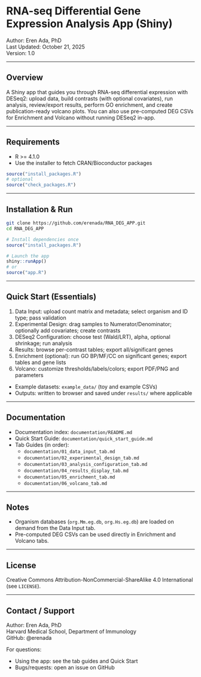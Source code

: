 # RNA-seq Differential Gene Expression Analysis App (Shiny)

Author: Eren Ada, PhD  
Last Updated: October 21, 2025  
Version: 1.0

---

## Overview

A Shiny app that guides you through RNA-seq differential expression with DESeq2: upload data, build contrasts (with optional covariates), run analysis, review/export results, perform GO enrichment, and create publication-ready volcano plots. You can also use pre-computed DEG CSVs for Enrichment and Volcano without running DESeq2 in-app.

---

## Requirements

- R >= 4.1.0
- Use the installer to fetch CRAN/Bioconductor packages

```r
source("install_packages.R")
# optional
source("check_packages.R")
```

---

## Installation & Run

```bash
git clone https://github.com/erenada/RNA_DEG_APP.git
cd RNA_DEG_APP
```

```r
# Install dependencies once
source("install_packages.R")

# Launch the app
shiny::runApp()
# or
source("app.R")
```

---

## Quick Start (Essentials)

1) Data Input: upload count matrix and metadata; select organism and ID type; pass validation  
2) Experimental Design: drag samples to Numerator/Denominator; optionally add covariates; create contrasts  
3) DESeq2 Configuration: choose test (Wald/LRT), alpha, optional shrinkage; run analysis  
4) Results: browse per-contrast tables; export all/significant genes  
5) Enrichment (optional): run GO BP/MF/CC on significant genes; export tables and gene lists  
6) Volcano: customize thresholds/labels/colors; export PDF/PNG and parameters

- Example datasets: `example_data/` (toy and example CSVs)
- Outputs: written to browser and saved under `results/` where applicable

---

## Documentation

- Documentation index: `documentation/README.md`
- Quick Start Guide: `documentation/quick_start_guide.md`
- Tab Guides (in order):
  - `documentation/01_data_input_tab.md`
  - `documentation/02_experimental_design_tab.md`
  - `documentation/03_analysis_configuration_tab.md`
  - `documentation/04_results_display_tab.md`
  - `documentation/05_enrichment_tab.md`
  - `documentation/06_volcano_tab.md`

---

## Notes

- Organism databases (`org.Mm.eg.db`, `org.Hs.eg.db`) are loaded on demand from the Data Input tab.
- Pre-computed DEG CSVs can be used directly in Enrichment and Volcano tabs.

---

## License

Creative Commons Attribution-NonCommercial-ShareAlike 4.0 International (see `LICENSE`).

---

## Contact / Support

Author: Eren Ada, PhD  
Harvard Medical School, Department of Immunology  
GitHub: @erenada

For questions:
- Using the app: see the tab guides and Quick Start
- Bugs/requests: open an issue on GitHub